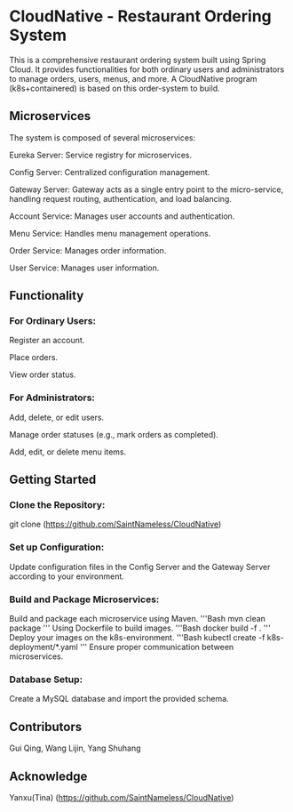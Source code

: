 # CloudNative - Restaurant Ordering System
This is a comprehensive restaurant ordering system built using Spring Cloud. It provides functionalities for both ordinary users and administrators to manage orders, users, menus, and more. A CloudNative program (k8s+containered) is based on this order-system to build.

## Microservices
The system is composed of several microservices:


Eureka Server: Service registry for microservices.

Config Server: Centralized configuration management.

Gateway Server: Gateway acts as a single entry point to the micro-service, handling request routing, authentication, and load balancing.

Account Service: Manages user accounts and authentication.

Menu Service: Handles menu management operations.

Order Service: Manages order information.

User Service: Manages user information.


## Functionality
### For Ordinary Users:
Register an account.

Place orders.

View order status.

### For Administrators:
Add, delete, or edit users.

Manage order statuses (e.g., mark orders as completed).

Add, edit, or delete menu items.

## Getting Started
### Clone the Repository:
git clone (https://github.com/SaintNameless/CloudNative)
### Set up Configuration:
Update configuration files in the Config Server and the Gateway Server according to your environment.
### Build and Package Microservices:
Build and package each microservice using Maven.
'''Bash
mvn clean package
'''
Using Dockerfile to build images.
'''Bash
docker build -f .
'''
Deploy your images on the k8s-environment.
'''Bash
kubectl create -f k8s-deployment/*.yaml
'''
Ensure proper communication between microservices.

### Database Setup:
Create a MySQL database and import the provided schema.


## Contributors
Gui Qing, Wang Lijin, Yang Shuhang

## Acknowledge
Yanxu(Tina) (https://github.com/SaintNameless/CloudNative)
